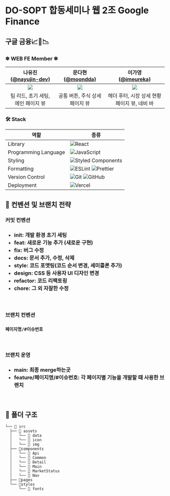 # DO-SOPT 합동세미나 웹 2조 Google Finance

## 구글 금융📈💸📉

### ❄ WEB FE Member ❄

| 나유진<br/>([@nayujin-dev](https://github.com/nayujin-dev)) | 문다현<br/>([@moondda](https://github.com/moondda)) | 이가영<br/>([@imeureka](https://github.com/imeureka)) |
| :-----------------------------------------------: | :---------------------------------------: | :------------------------------------------: |
|           ![](https://github.com/nayujin-dev.png)           |         ![](https://github.com/moondda.png)         |         ![](https://github.com/imeureka.png)          |
|             팀 리드, 초기 세팅, 메인 페이지 뷰              |           공통 버튼, 주식 상세 페이지 뷰            |     헤더 푸터, 시장 상세 현황 페이지 뷰, 네비 바      |



### 🛠 Stack
   <div align="center">

| 역할                 | 종류                                                                                                                                                                                                                                                                                                                            |
| -------------------- | ------------------------------------------------------------------------------------------------------------------------------------------------------------------------------------------------------------------------------------------------------------------------------------------------------------------------------- |
| Library              | ![React](https://img.shields.io/badge/React-61DAFB?style=for-the-badge&logo=React&logoColor=black)                                                                                                                                                                                                                              |
| Programming Language | ![JavaScript](https://img.shields.io/badge/javascript-F7DF1E?style=for-the-badge&logo=javascript&logoColor=black)                                                                                                                                                                                                               |
| Styling              | ![Styled Components](https://img.shields.io/badge/styled--components-DB7093?style=for-the-badge&logo=styled-components&logoColor=white)                                                                                                                                                                                                                                                                                                                                                                                                   |
| Formatting           | ![ESLint](https://img.shields.io/badge/ESLint-4B3263?style=for-the-badge&logo=eslint&logoColor=white) ![Prettier](https://img.shields.io/badge/prettier-1A2C34?style=for-the-badge&logo=prettier&logoColor=F7BA3E) |
| Version Control      | ![Git](https://img.shields.io/badge/git-%23F05033.svg?style=for-the-badge&logo=git&logoColor=white) ![GitHub](https://img.shields.io/badge/github-%23121011.svg?style=for-the-badge&logo=github&logoColor=white)                                                                                                                |
| Deployment           | ![Vercel](https://img.shields.io/badge/Vercel-000000?style=for-the-badge&logo=vercel&logoColor=white)                                                                                                                                                                                                                           |

</div>


<h2>  📄 컨벤션 및 브랜치 전략 </h2>
<h3>커밋 컨벤션<h3>

- init: 개발 환경 초기 세팅
- feat: 새로운 기능 추가 (새로운 구현)
- fix: 버그 수정
- docs: 문서 추가, 수정, 삭제
- style: 코드 포맷팅(코드 순서 변경, 세미콜론 추가)
- design: CSS 등 사용자 UI 디자인 변경
- refactor: 코드 리팩토링
- chore: 그 외 자잘한 수정

<br/>


<h3>브랜치 컨벤션<h3>

`페이지명/#이슈번호`

<br/>

<h3>브랜치 운영<h3>

- **main**: 최종 merge하는곳
- **feature/페이지명/#이슈번호**: 각 페이지별 기능을 개발할 때 사용한 브랜치

<br/>

<h2> 📁 폴더 구조 </h2>

```
└── 📁 src
  ├── 📁 assets
  │   └── 📁 data
  │   └── 📁 icon
  │   └── 📁 img
  ├── 📁components
  │   └── 📁 Api
  │   └── 📁 Common
  │   └── 📁 Detail
  │   └── 📁 Main
  │   └── 📁 MarketStatus
  │   └── 📁 Nav
  ├── 📁pages
  └── 📁styles
      └── 📁 fonts

```

<br/>
